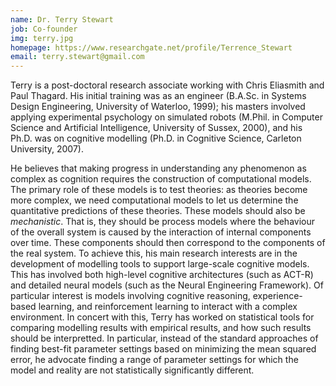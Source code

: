 ```yaml
---
name: Dr. Terry Stewart
job: Co-founder
img: terry.jpg
homepage: https://www.researchgate.net/profile/Terrence_Stewart
email: terry.stewart@gmail.com
---
```


Terry is a post-doctoral research associate working with Chris Eliasmith
and Paul Thagard. His initial training was as an engineer (B.A.Sc. in
Systems Design Engineering, University of Waterloo, 1999); his masters
involved applying experimental psychology on simulated robots (M.Phil.
in Computer Science and Artificial Intelligence, University of Sussex,
2000), and his Ph.D. was on cognitive modelling (Ph.D. in Cognitive
Science, Carleton University, 2007).

He believes that making progress in understanding any phenomenon as
complex as cognition requires the construction of computational
models. The primary role of these models is to test theories: as
theories become more complex, we need computational models to let us
determine the quantitative predictions of these theories. These models
should also be _mechanistic_. That is, they should be process models
where the behaviour of the overall system is caused by the interaction
of internal components over time. These components should then
correspond to the components of the real system. To achieve this, his
main research interests are in the development of modelling tools to
support large-scale cognitive models. This has involved both
high-level cognitive architectures (such as ACT-R) and detailed neural
models (such as the Neural Engineering Framework). Of particular
interest is models involving cognitive reasoning, experience-based
learning, and reinforcement learning to interact with a complex
environment. In concert with this, Terry has worked on statistical tools
for comparing modelling results with empirical results, and how such
results should be interpretted. In particular, instead of the standard
approaches of finding best-fit parameter settings based on minimizing
the mean squared error, he advocate finding a range of parameter
settings for which the model and reality are not statistically
significantly different.
